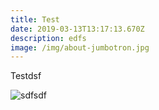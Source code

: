 ```yaml
---
title: Test
date: 2019-03-13T13:17:13.670Z
description: edfs
image: /img/about-jumbotron.jpg
---
```

Testdsf



![sdfsdf](/img/about-sustainable-farming.jpg "sdfds")
